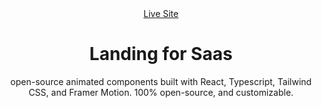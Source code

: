 <div align="center">
  <a href="https://saas-landing-prongs.vercel.app/">
      Live Site
  </a>
  <h1 align="center">Landing for Saas</h1>
  <p align="center">
   open-source animated components built with React, Typescript, Tailwind CSS, and Framer Motion.
100% open-source, and customizable.
  </p>
</div>